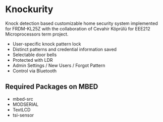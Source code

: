 # Knockurity
Knock detection based customizable home security system implemented for FRDM-KL25Z with the collaboration of Cevahir Köprülü for EEE212 Microprocessors term project.

* User-specific knock pattern lock
* Distinct patterns and credential information saved
* Selectable door bells
* Protected with LDR
* Admin Settings / New Users / Forgot Pattern
* Control via Bluetooth

## Required Packages on MBED

* mbed-src
* MODSERIAL
* TextLCD
* tsi-sensor
